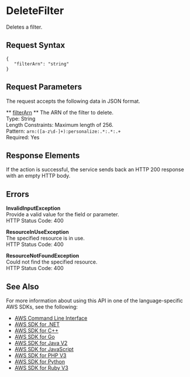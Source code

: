 # DeleteFilter<a name="API_DeleteFilter"></a>

Deletes a filter\.

## Request Syntax<a name="API_DeleteFilter_RequestSyntax"></a>

```
{
   "filterArn": "string"
}
```

## Request Parameters<a name="API_DeleteFilter_RequestParameters"></a>

The request accepts the following data in JSON format\.

 ** [filterArn](#API_DeleteFilter_RequestSyntax) **   <a name="personalize-DeleteFilter-request-filterArn"></a>
The ARN of the filter to delete\.  
Type: String  
Length Constraints: Maximum length of 256\.  
Pattern: `arn:([a-z\d-]+):personalize:.*:.*:.+`   
Required: Yes

## Response Elements<a name="API_DeleteFilter_ResponseElements"></a>

If the action is successful, the service sends back an HTTP 200 response with an empty HTTP body\.

## Errors<a name="API_DeleteFilter_Errors"></a>

 **InvalidInputException**   
Provide a valid value for the field or parameter\.  
HTTP Status Code: 400

 **ResourceInUseException**   
The specified resource is in use\.  
HTTP Status Code: 400

 **ResourceNotFoundException**   
Could not find the specified resource\.  
HTTP Status Code: 400

## See Also<a name="API_DeleteFilter_SeeAlso"></a>

For more information about using this API in one of the language\-specific AWS SDKs, see the following:
+  [AWS Command Line Interface](https://docs.aws.amazon.com/goto/aws-cli/personalize-2018-05-22/DeleteFilter) 
+  [AWS SDK for \.NET](https://docs.aws.amazon.com/goto/DotNetSDKV3/personalize-2018-05-22/DeleteFilter) 
+  [AWS SDK for C\+\+](https://docs.aws.amazon.com/goto/SdkForCpp/personalize-2018-05-22/DeleteFilter) 
+  [AWS SDK for Go](https://docs.aws.amazon.com/goto/SdkForGoV1/personalize-2018-05-22/DeleteFilter) 
+  [AWS SDK for Java V2](https://docs.aws.amazon.com/goto/SdkForJavaV2/personalize-2018-05-22/DeleteFilter) 
+  [AWS SDK for JavaScript](https://docs.aws.amazon.com/goto/AWSJavaScriptSDK/personalize-2018-05-22/DeleteFilter) 
+  [AWS SDK for PHP V3](https://docs.aws.amazon.com/goto/SdkForPHPV3/personalize-2018-05-22/DeleteFilter) 
+  [AWS SDK for Python](https://docs.aws.amazon.com/goto/boto3/personalize-2018-05-22/DeleteFilter) 
+  [AWS SDK for Ruby V3](https://docs.aws.amazon.com/goto/SdkForRubyV3/personalize-2018-05-22/DeleteFilter) 